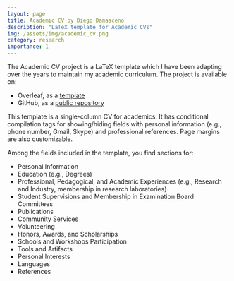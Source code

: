 ```yaml
---
layout: page
title: Academic CV by Diego Damasceno
description: "LaTeX template for Academic CVs"
img: /assets/img/academic_cv.png
category: research
importance: 1
---
```


The Academic CV project is a LaTeX template which I have been adapting over the years to maintain my 
academic curriculum. The project is available on:

- Overleaf, as a [template](https://www.overleaf.com/latex/templates/academic-cv-by-diego/nsnhjwcyxnbt)
- GitHub, as a [public repository](https://github.com/damascenodiego/Academic-CV-by-Diego)


This template is a single-column CV for academics. 
It has conditional compilation tags for showing/hiding fields with 
personal information (e.g., phone number, Gmail, Skype) and professional references. 
Page margins are also customizable.

Among the fields included in the template, you find sections for:

- Personal Information
- Education (e.g., Degrees)
- Professional, Pedagogical, and Academic Experiences (e.g., Research and Industry, membership in research laboratories)
- Student Supervisions and Membership in Examination Board Committees 
- Publications
- Community Services
- Volunteering
- Honors, Awards, and Scholarships
- Schools and Workshops Participation
- Tools and Artifacts
- Personal Interests
- Languages
- References

